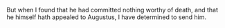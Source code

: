 But when I found that he had committed nothing worthy of death, and that he himself hath appealed to Augustus, I have determined to send him.
